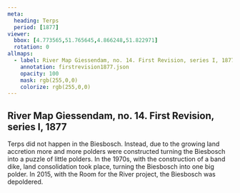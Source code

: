 ```yaml
---
meta:
  heading: Terps
  period: [1877]
viewer:
  bbox: [4.773565,51.765645,4.866248,51.822971]
  rotation: 0
allmaps:
  - label: River Map Giessendam, no. 14. First Revision, series I, 1877. 703 x 995 mm, Scale 1:10,000. Trésor Collection, TU Delft Library.
    annotation: firstrevision1877.json
    opacity: 100
    mask: rgb(255,0,0)
    colorize: rgb(255,0,0)
---
```


## River Map Giessendam, no. 14. First Revision, series I, 1877

Terps did not happen in the Biesbosch. Instead, due to the growing land accretion more and more polders were constructed turning the Biesbosch into a puzzle of little polders. In the 1970s, with the construction of a band dike, land consolidation took place, turning the Biesbosch into one big polder. In 2015, with the Room for the River project, the Biesbosch was depoldered.  
